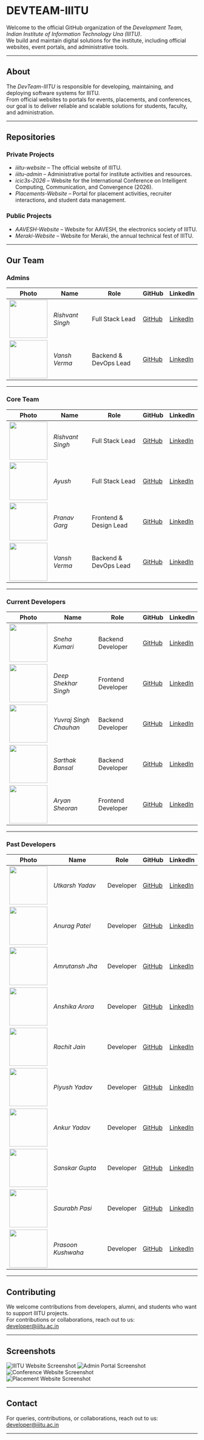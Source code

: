 # DEVTEAM-IIITU  

Welcome to the official GitHub organization of the *Development Team, Indian Institute of Information Technology Una (IIITU)*.  
We build and maintain digital solutions for the institute, including official websites, event portals, and administrative tools.  

---

##  About  
The *DevTeam-IIITU* is responsible for developing, maintaining, and deploying software systems for IIITU.  
From official websites to portals for events, placements, and conferences, our goal is to deliver reliable and scalable solutions for students, faculty, and administration.  

---

## Repositories  

### Private Projects  
- *iiitu-website* – The official website of IIITU.  
- *iiitu-admin* – Administrative portal for institute activities and resources.  
- *icic3s-2026* – Website for the International Conference on Intelligent Computing, Communication, and Convergence (2026).  
- *Placements-Website* – Portal for placement activities, recruiter interactions, and student data management.  

### Public Projects  
- *AAVESH-Website* – Website for AAVESH, the electronics society of IIITU.
- *Meraki-Website* – Website for Meraki, the annual technical fest of IIITU.  

---

## Our Team  

### Admins
| Photo | Name | Role | GitHub | LinkedIn |
|-------|------|------|--------|----------|
| <img src="https://iiitu.ac.in/DevTeam/Rishvant.jpg" width="100"/> | *Rishvant Singh* | Full Stack Lead | [GitHub](https://github.com/rishvant) | [LinkedIn](https://www.linkedin.com/in/rishvant-singh/) |
| <img src="https://iiitu.ac.in/DevTeam/VANSH VERMA.jpg" width="100"/> | *Vansh Verma* | Backend & DevOps Lead | [GitHub](https://github.com/vansh-000) | [LinkedIn](https://www.linkedin.com/in/vansh000/) |

---

### Core Team  
| Photo | Name | Role | GitHub | LinkedIn |
|-------|------|------|--------|----------|
| <img src="https://iiitu.ac.in/DevTeam/Rishvant.jpg" width="100"/> | *Rishvant Singh* | Full Stack Lead | [GitHub](https://github.com/rishvant) | [LinkedIn](https://www.linkedin.com/in/rishvant-singh/) |
| <img src="https://iiitu.ac.in/DevTeam/AYUSH KUMAR.jpg" width="100"/> | *Ayush* | Full Stack Lead | [GitHub](https://github.com/AyushIIITU) | [LinkedIn](https://www.linkedin.com/in/ayush-ba444b257) |
| <img src="https://iiitu.ac.in/DevTeam/Pranav Garg.jpg" width="100"/> | *Pranav Garg* | Frontend & Design Lead | [GitHub](https://github.com/Pranav140) | [LinkedIn](https://www.linkedin.com/in/pranav-garg-4729ab277) |
| <img src="https://iiitu.ac.in/DevTeam/VANSH VERMA.jpg" width="100"/> | *Vansh Verma* | Backend & DevOps Lead | [GitHub](https://github.com/vansh-000) | [LinkedIn](https://www.linkedin.com/in/vansh000/) |

---

### Current Developers  
| Photo | Name | Role | GitHub | LinkedIn |
|-------|------|------|--------|----------|
| <img src="https://iiitu.ac.in/DevTeam/Sneha.jpg" width="100"/> | *Sneha Kumari* | Backend Developer | [GitHub](https://github.com/Snehaaa-Kri) | [LinkedIn](https://www.linkedin.com/in/sneha-kumari-674662274/) |
| <img src="https://iiitu.ac.in/DevTeam/Deep_shekhar_singh.jpg" width="100"/> | *Deep Shekhar Singh* | Frontend Developer | [GitHub](https://github.com/DSingh0304) | [LinkedIn](https://www.linkedin.com/in/deepshekharsingh/) |
| <img src="https://iiitu.ac.in/DevTeam/Yuvraj_singh_chouhan.jpg" width="100"/> | *Yuvraj Singh Chauhan* | Backend Developer | [GitHub](https://github.com/ysinghc) | [LinkedIn](https://www.linkedin.com/in/ysinghch/) |
| <img src="https://iiitu.ac.in/DevTeam/sarthak_bansal.jpg" width="100"/> | *Sarthak Bansal* | Backend Developer | [GitHub](https://github.com/SarthakB-06) | [LinkedIn](https://www.linkedin.com/in/sarthak-bansal-0b38ba319) |
| <img src="https://iiitu.ac.in/DevTeam/aryan_sheoran.jpg" width="100"/> | *Aryan Sheoran* | Frontend Developer | [GitHub](https://github.com/aryan-sheoran) | [LinkedIn](https://www.linkedin.com/in/aryan-sheoran-326b03323/) |

---

### Past Developers  
| Photo | Name | Role | GitHub | LinkedIn |
|-------|------|------|--------|----------|
| <img src="https://iiitu.ac.in/DevTeam/UTKARSH%20YADAV.jpg" width="100"/> | *Utkarsh Yadav* | Developer | [GitHub](https://github.com/utkarshYadav21) | [LinkedIn](https://www.linkedin.com/in/utkarsh-yadav-132256257) |
| <img src="https://iiitu.ac.in/DevTeam/ANURAG%20PATEL.jpg" width="100"/> | *Anurag Patel* | Developer | [GitHub](https://github.com/anurag-2024) | [LinkedIn](https://www.linkedin.com/in/anurag-patel-7a9a58257) |
| <img src="https://iiitu.ac.in/DevTeam/AMRUTANSH%20JHA.jpg" width="100"/> | *Amrutansh Jha* | Developer | [GitHub](https://github.com/Amru2010) | [LinkedIn](https://www.linkedin.com/in/amrutansh-jha-89881a258) |
| <img src="https://iiitu.ac.in/DevTeam/ANSHIKA%20ARORA.jpg" width="100"/> | *Anshika Arora* | Developer | [GitHub](https://github.com/AnshikaArora207) | [LinkedIn](https://www.linkedin.com/in/anshikaa207) |
| <img src="https://iiitu.ac.in/DevTeam/RachitJain.jpg" width="100"/> | *Rachit Jain* | Developer | [GitHub](https://github.com/Rachit-31) | [LinkedIn](https://www.linkedin.com/in/rachit-jain-697914256/) |
| <img src="https://iiitu.ac.in/DevTeam/PIYUSH%20YADAV.jpg" width="100"/> | *Piyush Yadav* | Developer | [GitHub](https://github.com/piy3) | [LinkedIn](https://www.linkedin.com/in/piyush-yadav-744806270) |
| <img src="https://iiitu.ac.in/DevTeam/ANKUR%20YADAV.jpg" width="100"/> | *Ankur Yadav* | Developer | [GitHub](https://github.com/crazyay) | [LinkedIn](https://www.linkedin.com/in/ankur-yadav-a103a4257) |
| <img src="https://iiitu.ac.in/DevTeam/SANSKAR%20GUPTA.png" width="100"/> | *Sanskar Gupta* | Developer | [GitHub](https://github.com/Sanskar63) | [LinkedIn](https://www.linkedin.com/in/sanskar-gupta-9b1b73256) |
| <img src="https://iiitu.ac.in/DevTeam/SAURABH%20PASI.jpg" width="100"/> | *Saurabh Pasi* | Developer | [GitHub](https://github.com/SaurabhPasi28) | [LinkedIn](https://www.linkedin.com/in/saurabh-pasi-712702296) |
| <img src="https://iiitu.ac.in/DevTeam/Prasoon%20Kushwaha.jpeg" width="100"/> | *Prasoon Kushwaha* | Developer | [GitHub](https://github.com/Prasoon-kushwaha) | [LinkedIn](https://in.linkedin.com/in/prasoon-kushwaha-578ba3255) |

---

## Contributing  
We welcome contributions from developers, alumni, and students who want to support IIITU projects.  
For contributions or collaborations, reach out to us:  
[developer@iiitu.ac.in](mailto:developer@iiitu.ac.in)  

---

## Screenshots  

![IIITU Website Screenshot](https://github.com/user-attachments/assets/ca972271-c5b4-4990-82fc-6248c5bef942)
![Admin Portal Screenshot](https://github.com/user-attachments/assets/e210354a-66f8-4b26-ba02-cb924fb419b3)  
![Conference Website Screenshot](https://github.com/user-attachments/assets/c8bbc5ec-dea2-4cda-8e81-ddbb0b23e114)  
![Placement Website Screenshot](https://github.com/user-attachments/assets/0b1d9b21-f13b-4d19-bf95-86e8be43366b)  

---

## Contact  
For queries, contributions, or collaborations, reach out to us:  
[developer@iiitu.ac.in](mailto:developer@iiitu.ac.in)  

---
